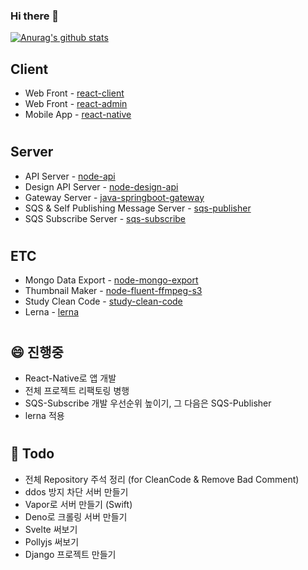 ### Hi there 👋
<!-- [![Top Langs](https://github-readme-stats.vercel.app/api/top-langs/?username=awakelife93&layout=compact)](https://github.com/anuraghazra/github-readme-stats) -->
[![Anurag's github stats](https://github-readme-stats.vercel.app/api?username=awakelife93&show_icons=true&theme=dark)](https://github.com/anuraghazra/github-readme-stats)

## Client
* Web Front - [react-client](https://github.com/awakelife93/react_client_template)
* Web Front - [react-admin](https://github.com/awakelife93/react_admin_template)
* Mobile App - [react-native](https://github.com/awakelife93/react_native_template)
#
## Server
* API Server - [node-api](https://github.com/awakelife93/node_api_server)
* Design API Server - [node-design-api](https://github.com/awakelife93/node_design_server)
* Gateway Server - [java-springboot-gateway](https://github.com/awakelife93/study_spring_boot)
* SQS & Self Publishing Message Server - [sqs-publisher](https://github.com/awakelife93/sqs_publisher)
* SQS Subscribe Server - [sqs-subscribe](https://github.com/awakelife93/sqs_subscribe)
#
## ETC
* Mongo Data Export - [node-mongo-export](https://github.com/awakelife93/mongodb_documents_export)
* Thumbnail Maker - [node-fluent-ffmpeg-s3](https://github.com/awakelife93/thumbnail_maker)
* Study Clean Code - [study-clean-code](https://github.com/awakelife93/clean_code_study)
* Lerna - [lerna](https://github.com/awakelife93/lerna_template)
#
## 😄 진행중
* React-Native로 앱 개발
* 전체 프로젝트 리팩토링 병행
* SQS-Subscribe 개발 우선순위 높이기, 그 다음은 SQS-Publisher
* lerna 적용
#
## 🤔 Todo
* 전체 Repository 주석 정리 (for CleanCode & Remove Bad Comment)
* ddos 방지 차단 서버 만들기
* Vapor로 서버 만들기 (Swift)
* Deno로 크롤링 서버 만들기
* Svelte 써보기
* Pollyjs 써보기
* Django 프로젝트 만들기

<!--
**HyunwooP/HyunwooP** is a ✨ _special_ ✨ repository because its `README.md` (this file) appears on your GitHub profile.

Here are some ideas to get you started:

- 🔭 I’m currently working on ...
- 🌱 I’m currently learning ...
- 👯 I’m looking to collaborate on ...
- 🤔 I’m looking for help with ...
- 💬 Ask me about ...
- 📫 How to reach me: ...
- 😄 Pronouns: ...
- ⚡ Fun fact: ...
-->
